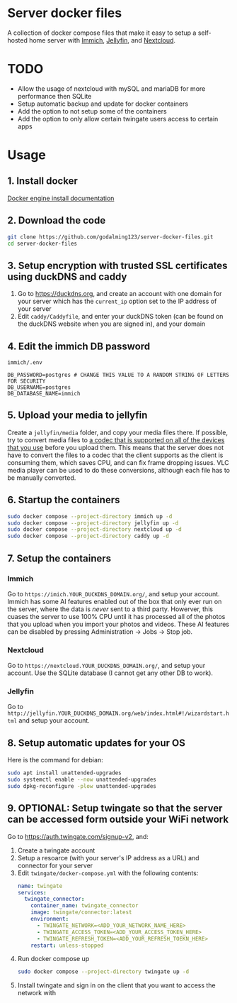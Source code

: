 # Server docker files
A collection of docker compose files that make it easy to setup a self-hosted home server with [Immich](https://immich.app/), [Jellyfin](https://jellyfin.org/), and [Nextcloud](https://nextcloud.com/).

# TODO
- Allow the usage of nextcloud with mySQL and mariaDB for more performance then SQLite
- Setup automatic backup and update for docker containers
- Add the option to not setup some of the containers
- Add the option to only allow certain twingate users access to certain apps

# Usage

## 1. Install docker
[Docker engine install documentation](https://docs.docker.com/engine/install/)

## 2. Download the code
```sh
git clone https://github.com/godalming123/server-docker-files.git
cd server-docker-files
```

## 3. Setup encryption with trusted SSL certificates using duckDNS and caddy
1. Go to https://duckdns.org, and create an account with one domain for your server which has the `current_ip` option set to the IP address of your server
2. Edit `caddy/Caddyfile`, and enter your duckDNS token (can be found on the duckDNS website when you are signed in), and your domain

## 4. Edit the immich DB password
`immich/.env`
```
DB_PASSWORD=postgres # CHANGE THIS VALUE TO A RANDOM STRING OF LETTERS FOR SECURITY
DB_USERNAME=postgres
DB_DATABASE_NAME=immich
```

## 5. Upload your media to jellyfin
Create a `jellyfin/media` folder, and copy your media files there. If possible, try to convert media files to [a codec that is supported on all of the devices that you use](https://jellyfin.org/docs/general/clients/codec-support/) before you upload them. This means that the server does not have to convert the files to a codec that the client supports as the client is consuming them, which saves CPU, and can fix frame dropping issues. VLC media player can be used to do these conversions, although each file has to be manually converted.

## 6. Startup the containers
```sh
sudo docker compose --project-directory immich up -d
sudo docker compose --project-directory jellyfin up -d
sudo docker compose --project-directory nextcloud up -d
sudo docker compose --project-directory caddy up -d
```

## 7. Setup the containers
### Immich
Go to `https://imich.YOUR_DUCKDNS_DOMAIN.org/`, and setup your account. Immich has some AI features enabled out of the box that only ever run on the server, where the data is *never* sent to a third party. Howerver, this cuases the server to use 100% CPU until it has processed all of the photos that you upload when you import your photos and videos. These AI features can be disabled by pressing Administration -> Jobs -> Stop job.
### Nextcloud
Go to `https://nextcloud.YOUR_DUCKDNS_DOMAIN.org/`, and setup your account. Use the SQLite database (I cannot get any other DB to work).
### Jellyfin
Go to `http://jellyfin.YOUR_DUCKDNS_DOMAIN.org/web/index.html#!/wizardstart.html` and setup your account.

## 8. Setup automatic updates for your OS
Here is the command for debian:
```sh
sudo apt install unattended-upgrades
sudo systemctl enable --now unattended-upgrades
sudo dpkg-reconfigure -plow unattended-upgrades
```

## 9. OPTIONAL: Setup twingate so that the server can be accessed form outside your WiFi network
Go to https://auth.twingate.com/signup-v2, and:
1. Create a twingate account
2. Setup a resoarce (with your server's IP address as a URL) and connector for your server
3. Edit `twingate/docker-compose.yml` with the following contents:
   ```yaml
   name: twingate
   services:
     twingate_connector:
       container_name: twingate_connector
       image: twingate/connector:latest
       environment:
         - TWINGATE_NETWORK=<ADD_YOUR_NETWORK_NAME_HERE>
         - TWINGATE_ACCESS_TOKEN=<ADD_YOUR_ACCESS_TOKEN_HERE>
         - TWINGATE_REFRESH_TOKEN=<ADD_YOUR_REFRESH_TOEKN_HERE>
       restart: unless-stopped
   ```
4. Run docker compose up
   ```sh
   sudo docker compose --project-directory twingate up -d
   ```
5. Install twingate and sign in on the client that you want to access the network with
